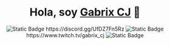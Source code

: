 <div align="center">
<h1 align="center">Hola, soy <a href="https://linktr.ee/GabrixCJ">Gabrix CJ</a> 👋</h1>
 
<img alt="Static Badge" src="https://img.shields.io/badge/Gabrix-%C2%A1ENTRA%20A%20MI%20SERVER%20DE%20DISCORD!-purple">
https://discord.gg/UfDZ7Fn5Rz
<img alt="Static Badge" src="https://img.shields.io/badge/Gabrix-%C2%A1ENTRA%20A%20MI%20TWITCH!-purple">
https://www.twitch.tv/gabrix_cj
<img alt="Static Badge" src="https://img.shields.io/badge/Gabrix-%C2%A1SIGUEME%20EN%20GIT%20HUB!-BLACK">
